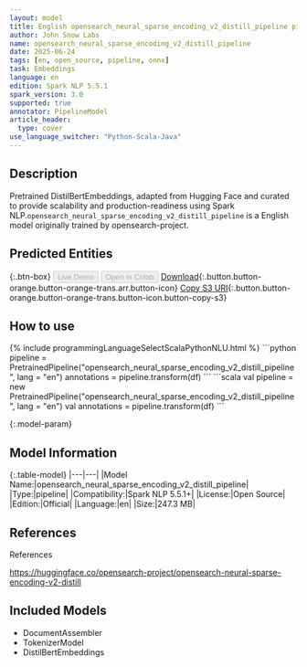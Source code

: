 ```yaml
---
layout: model
title: English opensearch_neural_sparse_encoding_v2_distill_pipeline pipeline DistilBertEmbeddings from opensearch-project
author: John Snow Labs
name: opensearch_neural_sparse_encoding_v2_distill_pipeline
date: 2025-06-24
tags: [en, open_source, pipeline, onnx]
task: Embeddings
language: en
edition: Spark NLP 5.5.1
spark_version: 3.0
supported: true
annotator: PipelineModel
article_header:
  type: cover
use_language_switcher: "Python-Scala-Java"
---
```


## Description

Pretrained DistilBertEmbeddings, adapted from Hugging Face and curated to provide scalability and production-readiness using Spark NLP.`opensearch_neural_sparse_encoding_v2_distill_pipeline` is a English model originally trained by opensearch-project.

## Predicted Entities



{:.btn-box}
<button class="button button-orange" disabled>Live Demo</button>
<button class="button button-orange" disabled>Open in Colab</button>
[Download](https://s3.amazonaws.com/auxdata.johnsnowlabs.com/public/models/opensearch_neural_sparse_encoding_v2_distill_pipeline_en_5.5.1_3.0_1750780447629.zip){:.button.button-orange.button-orange-trans.arr.button-icon}
[Copy S3 URI](s3://auxdata.johnsnowlabs.com/public/models/opensearch_neural_sparse_encoding_v2_distill_pipeline_en_5.5.1_3.0_1750780447629.zip){:.button.button-orange.button-orange-trans.button-icon.button-copy-s3}

## How to use



<div class="tabs-box" markdown="1">
{% include programmingLanguageSelectScalaPythonNLU.html %}
```python
pipeline = PretrainedPipeline("opensearch_neural_sparse_encoding_v2_distill_pipeline", lang = "en")
annotations =  pipeline.transform(df)
```
```scala
val pipeline = new PretrainedPipeline("opensearch_neural_sparse_encoding_v2_distill_pipeline", lang = "en")
val annotations = pipeline.transform(df)
```
</div>

{:.model-param}
## Model Information

{:.table-model}
|---|---|
|Model Name:|opensearch_neural_sparse_encoding_v2_distill_pipeline|
|Type:|pipeline|
|Compatibility:|Spark NLP 5.5.1+|
|License:|Open Source|
|Edition:|Official|
|Language:|en|
|Size:|247.3 MB|

## References

References

https://huggingface.co/opensearch-project/opensearch-neural-sparse-encoding-v2-distill

## Included Models

- DocumentAssembler
- TokenizerModel
- DistilBertEmbeddings